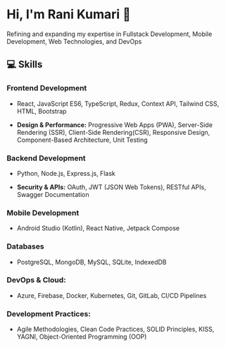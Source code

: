 

# Hi, I'm Rani Kumari 👋

Refining and expanding my expertise in Fullstack Development, Mobile Development, Web Technologies, and DevOps

##  💻 Skills

### **Frontend Development**
- React, JavaScript ES6, TypeScript, Redux, Context API, Tailwind CSS, HTML, Bootstrap

- **Design & Performance:** 
Progressive Web Apps (PWA), Server-Side Rendering (SSR), Client-Side Rendering(CSR), Responsive Design, Component-Based Architecture, Unit Testing

### **Backend Development**
- Python, Node.js, Express.js, Flask

- **Security & APIs:** 
OAuth, JWT (JSON Web Tokens), RESTful APIs, Swagger Documentation

### **Mobile Development**
- Android Studio (Kotlin), React Native, Jetpack Compose

### **Databases** 
- PostgreSQL, MongoDB, MySQL, SQLite, IndexedDB

### **DevOps & Cloud:** 
- Azure, Firebase, Docker, Kubernetes, Git, GitLab, CI/CD Pipelines

### **Development Practices:**
- Agile Methodologies, Clean Code Practices, SOLID Principles, KISS, YAGNI, Object-Oriented Programming (OOP)

